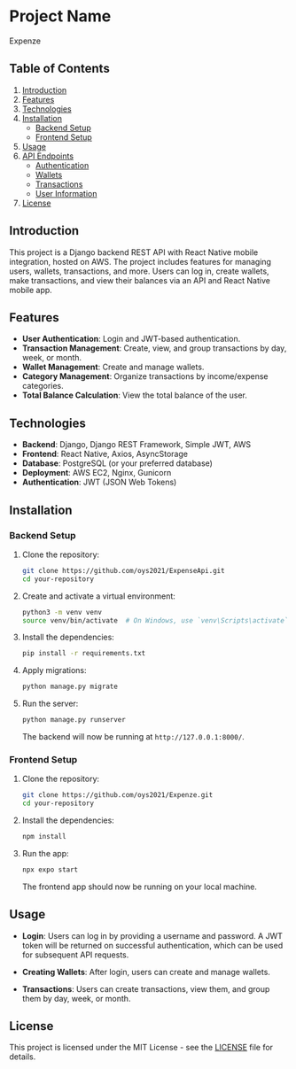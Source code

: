 # Project Name

Expenze

## Table of Contents

1. [Introduction](#introduction)
2. [Features](#features)
3. [Technologies](#technologies)
4. [Installation](#installation)
    - [Backend Setup](#backend-setup)
    - [Frontend Setup](#frontend-setup)
5. [Usage](#usage)
6. [API Endpoints](#api-endpoints)
    - [Authentication](#authentication)
    - [Wallets](#wallets)
    - [Transactions](#transactions)
    - [User Information](#user-information)
7. [License](#license)

## Introduction

This project is a Django backend REST API with React Native mobile integration, hosted on AWS. The project includes features for managing users, wallets, transactions, and more. Users can log in, create wallets, make transactions, and view their balances via an API and React Native mobile app.

## Features

- **User Authentication**: Login and JWT-based authentication.
- **Transaction Management**: Create, view, and group transactions by day, week, or month.
- **Wallet Management**: Create and manage wallets.
- **Category Management**: Organize transactions by income/expense categories.
- **Total Balance Calculation**: View the total balance of the user.

## Technologies

- **Backend**: Django, Django REST Framework, Simple JWT, AWS
- **Frontend**: React Native, Axios, AsyncStorage
- **Database**: PostgreSQL (or your preferred database)
- **Deployment**: AWS EC2, Nginx, Gunicorn
- **Authentication**: JWT (JSON Web Tokens)

## Installation

### Backend Setup

1. Clone the repository:
    ```bash
    git clone https://github.com/oys2021/ExpenseApi.git
    cd your-repository
    ```

2. Create and activate a virtual environment:
    ```bash
    python3 -m venv venv
    source venv/bin/activate  # On Windows, use `venv\Scripts\activate`
    ```

3. Install the dependencies:
    ```bash
    pip install -r requirements.txt
    ```

4. Apply migrations:
    ```bash
    python manage.py migrate
    ```

5. Run the server:
    ```bash
    python manage.py runserver
    ```
    The backend will now be running at `http://127.0.0.1:8000/`.

### Frontend Setup


1. Clone the repository:
    ```bash
    git clone https://github.com/oys2021/Expenze.git
    cd your-repository
    
2. Install the dependencies:
    ```bash
    npm install
    ```

2. Run the app:
    ```bash
    npx expo start
    ```
    The frontend app should now be running on your local machine.

## Usage

- **Login**: Users can log in by providing a username and password. A JWT token will be returned on successful authentication, which can be used for subsequent API requests.
  
- **Creating Wallets**: After login, users can create and manage wallets.
  
- **Transactions**: Users can create transactions, view them, and group them by day, week, or month.

## License

This project is licensed under the MIT License - see the [LICENSE](LICENSE) file for details.
